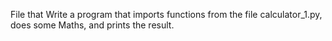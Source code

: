 File that Write a program that imports functions from the file calculator_1.py, does some Maths, and prints the result.
